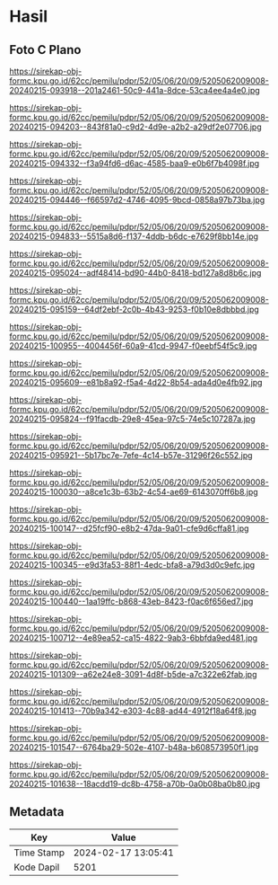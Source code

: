 # Hasil

## Foto C Plano

https://sirekap-obj-formc.kpu.go.id/62cc/pemilu/pdpr/52/05/06/20/09/5205062009008-20240215-093918--201a2461-50c9-441a-8dce-53ca4ee4a4e0.jpg

https://sirekap-obj-formc.kpu.go.id/62cc/pemilu/pdpr/52/05/06/20/09/5205062009008-20240215-094203--843f81a0-c9d2-4d9e-a2b2-a29df2e07706.jpg

https://sirekap-obj-formc.kpu.go.id/62cc/pemilu/pdpr/52/05/06/20/09/5205062009008-20240215-094332--f3a94fd6-d6ac-4585-baa9-e0b6f7b4098f.jpg

https://sirekap-obj-formc.kpu.go.id/62cc/pemilu/pdpr/52/05/06/20/09/5205062009008-20240215-094446--f66597d2-4746-4095-9bcd-0858a97b73ba.jpg

https://sirekap-obj-formc.kpu.go.id/62cc/pemilu/pdpr/52/05/06/20/09/5205062009008-20240215-094833--5515a8d6-f137-4ddb-b6dc-e7629f8bb14e.jpg

https://sirekap-obj-formc.kpu.go.id/62cc/pemilu/pdpr/52/05/06/20/09/5205062009008-20240215-095024--adf48414-bd90-44b0-8418-bd127a8d8b6c.jpg

https://sirekap-obj-formc.kpu.go.id/62cc/pemilu/pdpr/52/05/06/20/09/5205062009008-20240215-095159--64df2ebf-2c0b-4b43-9253-f0b10e8dbbbd.jpg

https://sirekap-obj-formc.kpu.go.id/62cc/pemilu/pdpr/52/05/06/20/09/5205062009008-20240215-100955--4004456f-60a9-41cd-9947-f0eebf54f5c9.jpg

https://sirekap-obj-formc.kpu.go.id/62cc/pemilu/pdpr/52/05/06/20/09/5205062009008-20240215-095609--e81b8a92-f5a4-4d22-8b54-ada4d0e4fb92.jpg

https://sirekap-obj-formc.kpu.go.id/62cc/pemilu/pdpr/52/05/06/20/09/5205062009008-20240215-095824--f91facdb-29e8-45ea-97c5-74e5c107287a.jpg

https://sirekap-obj-formc.kpu.go.id/62cc/pemilu/pdpr/52/05/06/20/09/5205062009008-20240215-095921--5b17bc7e-7efe-4c14-b57e-31296f26c552.jpg

https://sirekap-obj-formc.kpu.go.id/62cc/pemilu/pdpr/52/05/06/20/09/5205062009008-20240215-100030--a8ce1c3b-63b2-4c54-ae69-6143070ff6b8.jpg

https://sirekap-obj-formc.kpu.go.id/62cc/pemilu/pdpr/52/05/06/20/09/5205062009008-20240215-100147--d25fcf90-e8b2-47da-9a01-cfe9d6cffa81.jpg

https://sirekap-obj-formc.kpu.go.id/62cc/pemilu/pdpr/52/05/06/20/09/5205062009008-20240215-100345--e9d3fa53-88f1-4edc-bfa8-a79d3d0c9efc.jpg

https://sirekap-obj-formc.kpu.go.id/62cc/pemilu/pdpr/52/05/06/20/09/5205062009008-20240215-100440--1aa19ffc-b868-43eb-8423-f0ac6f656ed7.jpg

https://sirekap-obj-formc.kpu.go.id/62cc/pemilu/pdpr/52/05/06/20/09/5205062009008-20240215-100712--4e89ea52-ca15-4822-9ab3-6bbfda9ed481.jpg

https://sirekap-obj-formc.kpu.go.id/62cc/pemilu/pdpr/52/05/06/20/09/5205062009008-20240215-101309--a62e24e8-3091-4d8f-b5de-a7c322e62fab.jpg

https://sirekap-obj-formc.kpu.go.id/62cc/pemilu/pdpr/52/05/06/20/09/5205062009008-20240215-101413--70b9a342-e303-4c88-ad44-4912f18a64f8.jpg

https://sirekap-obj-formc.kpu.go.id/62cc/pemilu/pdpr/52/05/06/20/09/5205062009008-20240215-101547--6764ba29-502e-4107-b48a-b608573950f1.jpg

https://sirekap-obj-formc.kpu.go.id/62cc/pemilu/pdpr/52/05/06/20/09/5205062009008-20240215-101638--18acdd19-dc8b-4758-a70b-0a0b08ba0b80.jpg


## Metadata

| Key        | Value               |
| ---------- | ------------------- |
| Time Stamp | 2024-02-17 13:05:41 |
| Kode Dapil | 5201                |



